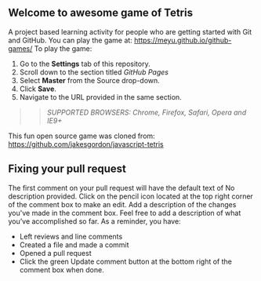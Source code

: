 ## Welcome to awesome game of Tetris

A project based learning activity for people who are getting started with Git and GitHub.
You can play the game at: https://meyu.github.io/github-games/
To play the game:
1. Go to the **Settings** tab of this repository.
1. Scroll down to the section titled _GitHub Pages_
1. Select **Master** from the Source drop-down.
1. Click **Save**.
1. Navigate to the URL provided in the same section.

>> _*SUPPORTED BROWSERS*: Chrome, Firefox, Safari, Opera and IE9+_

This fun open source game was cloned from: https://github.com/jakesgordon/javascript-tetris

## Fixing your pull request
The first comment on your pull request will have the default text of No description provided. Click on the pencil icon located at the top right corner of the comment box to make an edit.
Add a description of the changes you've made in the comment box. Feel free to add a description of what you’ve accomplished so far. As a reminder, you have:

* Left reviews and line comments
* Created a file and made a commit
* Opened a pull request
* Click the green Update comment button at the bottom right of the comment box when done.
